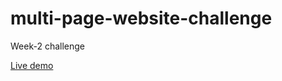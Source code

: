 # multi-page-website-challenge
Week-2 challenge  

[Live demo](https://gonzalopena1.github.io/multi-page-website-challenge/)




